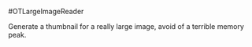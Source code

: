 #OTLargeImageReader

Generate a thumbnail for a really large image, avoid of a terrible memory peak.  

